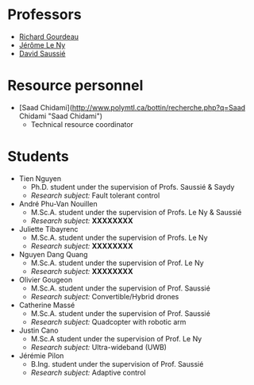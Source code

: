 # Professors

* [Richard Gourdeau](http://www.polymtl.ca/recherche/rc/en/professeurs/details.php?NoProf=90 "Richard Gourdeau")
* [Jérôme Le Ny](http://www.polymtl.ca/recherche/rc/en/professeurs/details.php?NoProf=546 "Jérôme Le Ny")
* [David Saussié](http://www.polymtl.ca/recherche/rc/en/professeurs/details.php?NoProf=513 "David Saussié")

# Resource personnel

* [Saad Chidami](http://www.polymtl.ca/bottin/recherche.php?q=Saad Chidami "Saad Chidami")
  * Technical resource coordinator

# Students

* Tien Nguyen
  * Ph.D. student under the supervision of Profs. Saussié & Saydy
  * _Research subject:_ Fault tolerant control
* André Phu-Van Nouillen
  * M.Sc.A. student under the supervision of Profs. Le Ny & Saussié
  * _Research subject:_ **XXXXXXXX**
* Juliette Tibayrenc
  * M.Sc.A. student under the supervision of Profs. Le Ny
  * _Research subject:_ **XXXXXXXX**
* Nguyen Dang Quang
  * M.Sc.A. student under the supervision of Prof. Le Ny
  * _Research subject:_ **XXXXXXXX**
* Olivier Gougeon
  * M.Sc.A. student under the supervision of Prof. Saussié
  * _Research subject:_ Convertible/Hybrid drones
* Catherine Massé
  * M.Sc.A. student under the supervision of Prof. Saussié
  * _Research subject:_ Quadcopter with robotic arm
* Justin Cano
  * M.Sc.A student under the supervision of Prof. Le Ny
  * _Research subject:_ Ultra-wideband \(UWB\)
* Jérémie Pilon
  * B.Ing. student under the supervision of Prof. Saussié
  * _Research subject:_ Adaptive control



